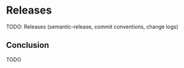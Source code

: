 # Releases

TODO: Releases (semantic-release, commit conventions, change logs)

## Conclusion

TODO
